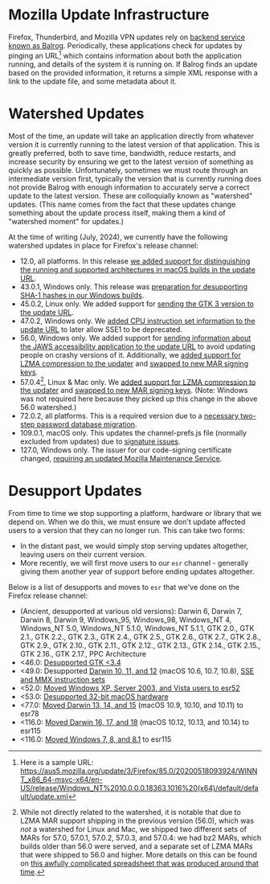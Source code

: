 # Mozilla Update Infrastructure

Firefox, Thunderbird, and Mozilla VPN updates rely on [backend service known as Balrog](https://github.com/mozilla-releng/balrog). Periodically, these applications check for updates by pinging an URL[^1] which contains information about both the application running, and details of the system it is running on. If Balrog finds an update based on the provided information, it returns a simple XML response with a link to the update file, and some metadata about it.

# Watershed Updates

Most of the time, an update will take an application directly from whatever version it is currently running to the latest version of that application. This is greatly preferred, both to save time, bandwidth, reduce restarts, and increase security by ensuring we get to the latest version of something as quickly as possible. Unfortunately, sometimes we must route through an intermediate version first, typically the version that is currently running does not provide Balrog with enough information to accurately serve a correct update to the latest version. These are colloquially known as "watershed" updates. (This name comes from the fact that these updates change something about the update process itself, making them a kind of "watershed moment" for updates.)

At the time of writing (July, 2024), we currently have the following watershed updates in place for Firefox's release channel:
* 12.0, all platforms. In this release [we added support for distinguishing the running and supported architectures in macOS builds in the update URL](https://bugzilla.mozilla.org/show_bug.cgi?id=583671).
* 43.0.1, Windows only. This release was [preparation for desupporting SHA-1 hashes in our Windows builds](https://bugzilla.mozilla.org/show_bug.cgi?id=1234277).
* 45.0.2, Linux only. We added support for [sending the GTK 3 version to the update URL](https://bugzilla.mozilla.org/show_bug.cgi?id=1227023).
* 47.0.2, Windows only. We [added CPU instruction set information to the update URL](https://bugzilla.mozilla.org/show_bug.cgi?id=1271761) to later allow SSE1 to be deprecated.
* 56.0, Windows only. We added support for [sending information about the JAWS accessibility application to the update URL](https://bugzilla.mozilla.org/show_bug.cgi?id=1402376) to avoid updating people on crashy versions of it. Additionally, we [added support for LZMA compression to the updater](https://bugzilla.mozilla.org/show_bug.cgi?id=641212) and [swapped to new MAR signing keys](https://bugzilla.mozilla.org/show_bug.cgi?id=1324498).
* 57.0.4[^2], Linux & Mac only. We [added support for LZMA compression to the updater](https://bugzilla.mozilla.org/show_bug.cgi?id=641212) and [swapped to new MAR signing keys](https://bugzilla.mozilla.org/show_bug.cgi?id=1324498). (Note: Windows was not required here because they picked up this change in the above 56.0 watershed.)
* 72.0.2, all platforms. This is a required version due to a [necessary two-step password database migration](https://bugzilla.mozilla.org/show_bug.cgi?id=1615382).
* 109.0.1, macOS only.  This updates the channel-prefs.js file (normally excluded from updates) due to [signature issues](https://bugzilla.mozilla.org/show_bug.cgi?id=1804303).
* 127.0, Windows only.  The issuer for our code-signing certificate changed, [requiring an updated Mozilla Maintenance Service](https://bugzilla.mozilla.org/show_bug.cgi?id=1894689).


[^1]: Here is a sample URL: https://aus5.mozilla.org/update/3/Firefox/85.0/20200518093924/WINNT_x86_64-msvc-x64/en-US/release/Windows_NT%2010.0.0.0.18363.1016%20(x64)/default/default/update.xml
[^2]: While not directly related to the watershed, it is notable that due to LZMA MAR support shipping in the previous version (56.0), which was _not_ a watershed for Linux and Mac, we shipped two different sets of MARs for 57.0, 57.0.1, 57.0.2, 57.0.3, and 57.0.4: we had bz2 MARs, which builds older than 56.0 were served, and a separate set of LZMA MARs that were shipped to 56.0 and higher. More details on this can be found on [this awfully complicated spreadsheet that was produced around that time](https://docs.google.com/spreadsheets/d/1xcs9iTShJI8WBvxrz547Zr5JClqdRUYEZRMbQqdQ58I/edit#gid=0).


# Desupport Updates

From time to time we stop supporting a platform, hardware or library that we depend on. When we do this, we must ensure we don't update affected users to a version that they can no longer run. This can take two forms:
* In the distant past, we would simply stop serving updates altogether, leaving users on their current version.
* More recently, we will first move users to our `esr` channel - generally giving them another year of support before ending updates altogether.

Below is a list of desupports and moves to `esr` that we've done on the Firefox release channel:
* (Ancient, desupported at various old versions): Darwin 6, Darwin 7, Darwin 8, Darwin 9, Windows_95, Windows_98, Windows_NT 4, Windows_NT 5.0, Windows_NT 5.1.0, Windows_NT 5.1.1, GTK 2.0., GTK 2.1., GTK 2.2., GTK 2.3., GTK 2.4., GTK 2.5., GTK 2.6., GTK 2.7., GTK 2.8., GTK 2.9., GTK 2.10., GTK 2.11., GTK 2.12., GTK 2.13., GTK 2.14., GTK 2.15., GTK 2.16., GTK 2.17., PPC Architecture
* <46.0: [Desupported GTK <3.4](https://bugzilla.mozilla.org/show_bug.cgi?id=1270358)
* <49.0: Desupported [Darwin 10, 11, and 12](https://bugzilla.mozilla.org/show_bug.cgi?id=1275607) (macOS 10.6, 10.7, 10.8), [SSE and MMX instruction sets](https://bugzilla.mozilla.org/show_bug.cgi?id=1284901)
* <52.0: [Moved Windows XP, Server 2003, and Vista users to esr52](https://bugzilla.mozilla.org/show_bug.cgi?id=1318922)
* <53.0: [Desupported 32-bit macOS hardware](https://bugzilla.mozilla.org/show_bug.cgi?id=1325584)
* <77.0: [Moved Darwin 13, 14, and 15](https://bugzilla.mozilla.org/show_bug.cgi?id=1639199) (macOS 10.9, 10.10, and 10.11) to esr78
* <116.0: [Moved Darwin 16, 17, and 18](https://bugzilla.mozilla.org/show_bug.cgi?id=1836375) (macOS 10.12, 10.13, and 10.14) to esr115
* <116.0: [Moved Windows 7, 8, and 8.1](https://bugzilla.mozilla.org/show_bug.cgi?id=1594270) to esr115
